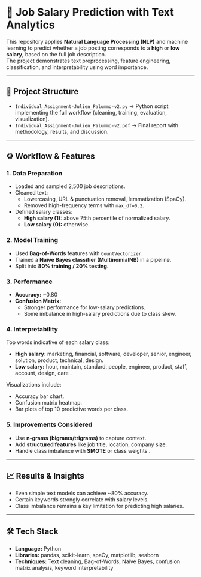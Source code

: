 # 💼 Job Salary Prediction with Text Analytics

This repository applies **Natural Language Processing (NLP)** and machine learning to predict whether a job posting corresponds to a **high** or **low salary**, based on the full job description.  
The project demonstrates text preprocessing, feature engineering, classification, and interpretability using word importance.

---

## 📂 Project Structure
- `Individual_Assignment-Julien_Palummo-v2.py` → Python script implementing the full workflow (cleaning, training, evaluation, visualization).  
- `Individual_Assignment-Julien_Palummo-v2.pdf` → Final report with methodology, results, and discussion.  

---

## ⚙️ Workflow & Features

### 1. Data Preparation
- Loaded and sampled 2,500 job descriptions.  
- Cleaned text:
  - Lowercasing, URL & punctuation removal, lemmatization (SpaCy).  
  - Removed high-frequency terms with `max_df=0.2`.  
- Defined salary classes:
  - **High salary (1):** above 75th percentile of normalized salary.  
  - **Low salary (0):** otherwise.  

### 2. Model Training
- Used **Bag-of-Words** features with `CountVectorizer`.  
- Trained a **Naïve Bayes classifier (MultinomialNB)** in a pipeline.  
- Split into **80% training / 20% testing**.  

### 3. Performance
- **Accuracy:** ~0.80   
- **Confusion Matrix:**  
  - Stronger performance for low-salary predictions.  
  - Some imbalance in high-salary predictions due to class skew.  

### 4. Interpretability
Top words indicative of each salary class:  

- **High salary:** marketing, financial, software, developer, senior, engineer, solution, product, technical, design.  
- **Low salary:** hour, maintain, standard, people, engineer, product, staff, account, design, care .  

Visualizations include:  
- Accuracy bar chart.  
- Confusion matrix heatmap.  
- Bar plots of top 10 predictive words per class.  

### 5. Improvements Considered
- Use **n-grams (bigrams/trigrams)** to capture context.  
- Add **structured features** like job title, location, company size.  
- Handle class imbalance with **SMOTE** or class weights .  

---

## 📈 Results & Insights
- Even simple text models can achieve ~80% accuracy.  
- Certain keywords strongly correlate with salary levels.  
- Class imbalance remains a key limitation for predicting high salaries.  

---

## 🛠️ Tech Stack
- **Language:** Python  
- **Libraries:** pandas, scikit-learn, spaCy, matplotlib, seaborn  
- **Techniques:** Text cleaning, Bag-of-Words, Naïve Bayes, confusion matrix analysis, keyword interpretability  
